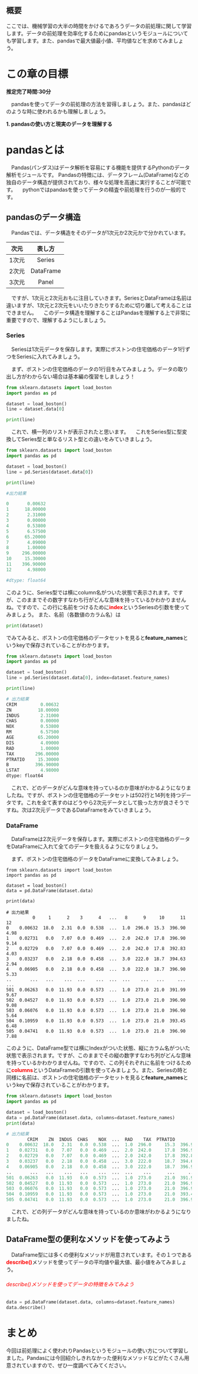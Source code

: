 ## 概要
ここでは、機械学習の大半の時間をかけるであろうデータの前処理に関して学習します。データの前処理を効率化するためにpandasというモジュールについても学習します。また、pandasで最大値最小値、平均値などを求めてみましょう。

# この章の目標

**推定完了時間:30分**

　pandasを使ってデータの前処理の方法を習得しましょう。また、pandasはどのような時に使われるかも理解しましょう。

**1. pandasの使い方と現実のデータを理解する**

# pandasとは

　Pandas(パンダス)はデータ解析を容易にする機能を提供するPythonのデータ解析モジュールです。
Pandasの特徴には、データフレーム(DataFrame)などの独自のデータ構造が提供されており、様々な処理を高速に実行することが可能です。
　pythonではpandasを使ってデータの精査や前処理を行うのが一般的です。

## pandasのデータ構造
　Pandasでは、データ構造をそのデータが1次元か2次元かで分かれています。

|次元|表し方|
|:--:|:--:|
|1次元|Series|
|2次元|DataFrame|
|3次元|Panel|

　ですが、1次元と2次元おもに注目していきます。SeriesとDataFrameは名前は違いますが、1次元と2次元をいいたりきたりするために切り離して考えることはできません。
　このデータ構造を理解することはPandasを理解する上で非常に重要ですので、理解するようにしましょう。

### Series
　Seriesは1次元データを保存します。実際にボストンの住宅価格のデータ1行ずつをSeriesに入れてみましょう。

　まず、ボストンの住宅価格のデータの1行目をみてみましょう。データの取り出し方がわからない場合は基本編の復習をしましょう！

```python
from sklearn.datasets import load_boston
import pandas as pd

dataset = load_boston()
line = dataset.data[0]

print(line)
```

　これで、横一列のリストが表示されたと思います。
　これをSeries型に型変換してSeries型と単なるリスト型との違いをみていきましょう。

``` python
from sklearn.datasets import load_boston
import pandas as pd

dataset = load_boston()
line = pd.Series(dataset.data[0])

print(line)

#出力結果

0       0.00632
1      18.00000
2       2.31000
3       0.00000
4       0.53800
5       6.57500
6      65.20000
7       4.09000
8       1.00000
9     296.00000
10     15.30000
11    396.90000
12      4.98000

#dtype: float64
```

このように、Series型では横にcolumn名がついた状態で表示されます。ですが、このままでその数字すなわち行がどんな意味を持っているかわかりませんね。ですので、この行に名前をつけるために<font color='red'>**index**</font>というSeriesの引数を使ってみましょう。
また、名前（各数値のカラム名）は

```python
print(dataset)
```

でみてみると、ボストンの住宅価格のデータセットを見ると**feature_names**というkeyで保存されていることがわかります。

```python
from sklearn.datasets import load_boston
import pandas as pd

dataset = load_boston()
line = pd.Series(dataset.data[0], index=dataset.feature_names)

print(line)

# 出力結果
CRIM         0.00632
ZN          18.00000
INDUS        2.31000
CHAS         0.00000
NOX          0.53800
RM           6.57500
AGE         65.20000
DIS          4.09000
RAD          1.00000
TAX        296.00000
PTRATIO     15.30000
B          396.90000
LSTAT        4.98000
dtype: float64
```

　これで、どのデータがどんな意味を持っているのか意味がわかるようになりましたね。ですが、ボストンの住宅価格のデータセットは502行と14列を持つデータです。これを全て表すのはどうやら2次元データとして扱った方が良さそうですね。次は2次元データであるDataFrameをみていきましょう。

### DataFrame
　DataFrameは2次元データを保存します。実際にボストンの住宅価格のデータをDataFrameに入れて全てのデータを扱えるようになりましょう。

　まず、ボストンの住宅価格のデータをDataFrameに変換してみましょう。

```
from sklearn.datasets import load_boston
import pandas as pd

dataset = load_boston()
data = pd.DataFrame(dataset.data)

print(data)

# 出力結果
          0     1      2    3      4   ...   8      9     10      11    12
0    0.00632  18.0   2.31  0.0  0.538  ...  1.0  296.0  15.3  396.90  4.98
1    0.02731   0.0   7.07  0.0  0.469  ...  2.0  242.0  17.8  396.90  9.14
2    0.02729   0.0   7.07  0.0  0.469  ...  2.0  242.0  17.8  392.83  4.03
3    0.03237   0.0   2.18  0.0  0.458  ...  3.0  222.0  18.7  394.63  2.94
4    0.06905   0.0   2.18  0.0  0.458  ...  3.0  222.0  18.7  396.90  5.33
..       ...   ...    ...  ...    ...  ...  ...    ...   ...     ...   ...
501  0.06263   0.0  11.93  0.0  0.573  ...  1.0  273.0  21.0  391.99  9.67
502  0.04527   0.0  11.93  0.0  0.573  ...  1.0  273.0  21.0  396.90  9.08
503  0.06076   0.0  11.93  0.0  0.573  ...  1.0  273.0  21.0  396.90  5.64
504  0.10959   0.0  11.93  0.0  0.573  ...  1.0  273.0  21.0  393.45  6.48
505  0.04741   0.0  11.93  0.0  0.573  ...  1.0  273.0  21.0  396.90  7.88
```

  このように、DataFrame型では横にIndexがついた状態、縦にカラム名がついた状態で表示されます。ですが、このままでその縦の数字すなわち列がどんな意味を持っているかわかりませんね。ですので、この列それぞれに名前をつけるために<font color='red'>**columns**</font>というDataFrameの引数を使ってみましょう。また、Seriesの時と同様に名前は、ボストンの住宅価格のデータセットを見ると**feature_names**というkeyで保存されていることがわかります。

```python
from sklearn.datasets import load_boston
import pandas as pd

dataset = load_boston()
data = pd.DataFrame(dataset.data, columns=dataset.feature_names)
print(data)

# 出力結果
        CRIM    ZN  INDUS  CHAS    NOX  ...  RAD    TAX  PTRATIO       B  LSTAT
0    0.00632  18.0   2.31   0.0  0.538  ...  1.0  296.0     15.3  396.90   4.98
1    0.02731   0.0   7.07   0.0  0.469  ...  2.0  242.0     17.8  396.90   9.14
2    0.02729   0.0   7.07   0.0  0.469  ...  2.0  242.0     17.8  392.83   4.03
3    0.03237   0.0   2.18   0.0  0.458  ...  3.0  222.0     18.7  394.63   2.94
4    0.06905   0.0   2.18   0.0  0.458  ...  3.0  222.0     18.7  396.90   5.33
..       ...   ...    ...   ...    ...  ...  ...    ...      ...     ...    ...
501  0.06263   0.0  11.93   0.0  0.573  ...  1.0  273.0     21.0  391.99   9.67
502  0.04527   0.0  11.93   0.0  0.573  ...  1.0  273.0     21.0  396.90   9.08
503  0.06076   0.0  11.93   0.0  0.573  ...  1.0  273.0     21.0  396.90   5.64
504  0.10959   0.0  11.93   0.0  0.573  ...  1.0  273.0     21.0  393.45   6.48
505  0.04741   0.0  11.93   0.0  0.573  ...  1.0  273.0     21.0  396.90   7.88
```

　これで、どの列データがどんな意味を持っているのか意味がわかるようになりましたね。

## DataFrame型の便利なメソッドを使ってみよう

　DataFrame型には多くの便利なメソッドが用意されています。その１つである<font color='red'>**describe()**</font>メソッドを使ってデータの平均値や最大値、最小値をみてみましょう。

###### <font color='red'>describe()メソッドを使ってデータの特徴をみてみよう</font>

```python
data = pd.DataFrame(dataset.data, columns=dataset.feature_names)
data.describe()
```

# まとめ

今回は前処理によく使われりPandasというモジュールの使い方について学習しました。Pandasには今回紹介しきれなかった便利なメソッドなどがたくさん用意されていますので、ぜひ一度調べてみてください。